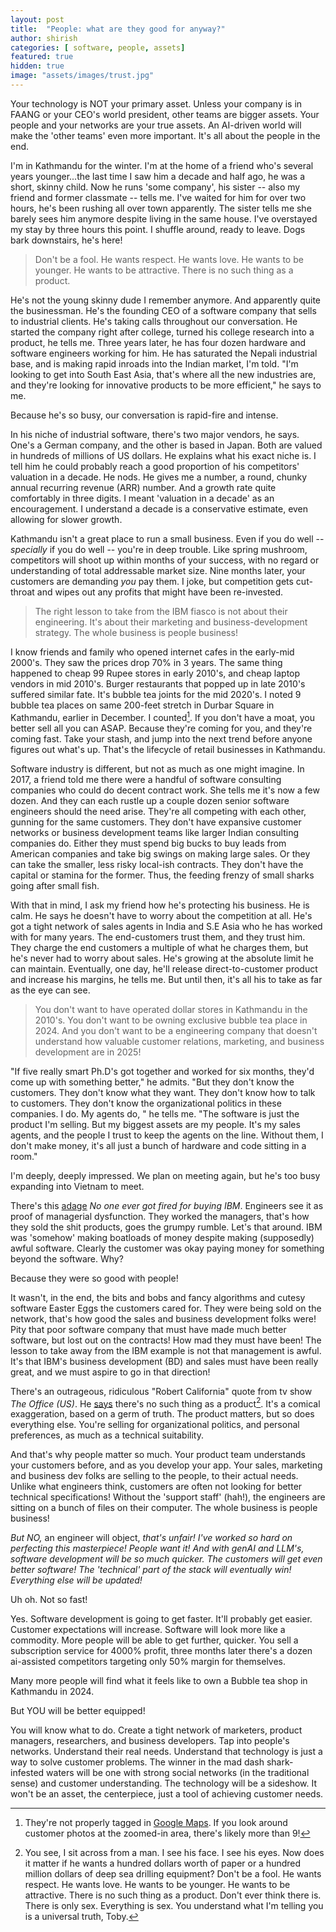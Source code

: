 ```yaml
---
layout: post
title:  "People: what are they good for anyway?"
author: shirish
categories: [ software, people, assets]
featured: true
hidden: true
image: "assets/images/trust.jpg"
---
```

Your technology is NOT your primary asset. Unless your company is in FAANG or your CEO's world president, other teams are bigger assets. Your people and your networks are your true assets. 
An AI-driven world will make the 'other teams' even more important. It's all about the people in the end.

I'm in Kathmandu for the winter. I'm at the home of a friend who's several years younger...the last time I saw him a decade and half ago, he was a short, skinny child. Now he runs 'some company', his sister -- also my friend and former classmate -- tells me. I've waited for him for over two hours, he's been rushing all over town apparently. The sister tells me she barely sees him anymore despite living in the same house. I've overstayed my stay by three hours this point. I shuffle around, ready to leave. Dogs bark downstairs, he's here!


<aside class="pquote">
    <blockquote>
        <p> Don't be a fool. He wants respect. He wants love. He wants to be younger. He wants to be attractive. There is no such thing as a product.</p>
    </blockquote>
</aside>


He's not the young skinny dude I remember anymore. And apparently quite the businessman. He's the founding CEO of a software company that sells to industrial clients. He's taking calls throughout our conversation. He started the company right after college, turned his college research into a product, he tells me. Three years later, he has four dozen hardware and software engineers working for him. He has saturated the Nepali industrial base, and is making rapid inroads into the Indian market, I'm told. "I'm looking to get into South East Asia, that's where all the new industries are, and they're looking for innovative products to be more efficient," he says to me.

Because he's so busy, our conversation is rapid-fire and intense.

In his niche of industrial software, there's two major vendors, he says. One's a German company, and the other is based in Japan. Both are valued in hundreds of millions of US dollars. He explains what his exact niche is. I tell him he could probably reach a good proportion of his competitors' valuation in a decade. He nods. He gives me a number, a round, chunky annual recurring revenue (ARR) number. And a growth rate quite comfortably in three digits. I meant 'valuation in a decade' as an encouragement. I understand a decade is a conservative estimate, even allowing for slower growth.

Kathmandu isn't a great place to run a small business. Even if you do well -- _specially_ if you do well -- you're in deep trouble. Like spring mushroom, competitors will shoot up within months of your success, with no regard or understanding of total addressable market size. Nine months later, your customers are demanding _you_ pay them. I joke, but competition gets cut-throat and wipes out any profits that might have been re-invested.

<aside class="pquote">
    <blockquote>
        <p> The right lesson to take from the IBM fiasco is not about their engineering. It's about their marketing and business-development strategy. The whole business is people business!</p>
    </blockquote>
</aside>

I know friends and family who opened internet cafes in the early-mid 2000's. They saw the prices drop 70% in 3 years. The same thing happened to cheap 99 Rupee stores in early 2010's, and cheap laptop vendors in mid 2010's. Burger restaurants that popped up in late 2010's suffered similar fate. It's bubble tea joints for the mid 2020's. I noted 9 bubble tea places on same 200-feet stretch in Durbar Square in Kathmandu, earlier in December. I counted[^1]. If you don't have a moat, you better sell all you can ASAP. Because they're coming for you, and they're coming fast. Take your stash, and jump into the next trend before anyone figures out what's up. That's the lifecycle of retail businesses in Kathmandu.

[^1]: They're not properly tagged in [Google Maps](https://www.google.com/maps/@27.7037591,85.3082163,20.67z?entry=ttu&g_ep=EgoyMDI1MDIxMi4wIKXMDSoASAFQAw%3D%3D). If you look around customer photos at the zoomed-in area, there's likely more than 9!

Software industry is different, but not as much as one might imagine. In 2017, a friend told me there were a handful of software consulting companies who could do decent contract work. She tells me it's now a few dozen. And they can each rustle up a couple dozen senior software engineers should the need arise. They're all competing with each other, gunning for the same customers. They don't have expansive customer networks or business development teams like larger Indian consulting companies do. Either they must spend big bucks to buy leads from American companies and take big swings on making large sales. Or they can take the smaller, less risky local-ish contracts. They don't have the capital or stamina for the former. Thus, the feeding frenzy of small sharks going after small fish.

With that in mind, I ask my friend how he's protecting his business. He is calm. He says he doesn't have to worry about the competition at all. He's got a tight network of sales agents in India and S.E Asia who he has worked with for many years. The end-customers trust them, and they trust him. They charge the end customers a multiple of what he charges them, but he's never had to worry about sales. He's growing at the absolute limit he can maintain. Eventually, one day, he'll release direct-to-customer product and increase his margins, he tells me. But until then, it's all his to take as far as the eye can see.

<aside class="pquote">
    <blockquote>
        <p> You don't want to have operated dollar stores in Kathmandu in the 2010's. You don't want to be owning exclusive bubble tea place in 2024. And you don't want to be a engineering company that doesn't understand how valuable customer relations, marketing, and business development are in 2025!</p>
    </blockquote>
</aside>

"If five really smart Ph.D's got together and worked for six months, they'd come up with something better," he admits. "But they don't know the customers. They don't know what they want. They don't know how to talk to customers. They don't know the organizational politics in these companies. I do. My agents do, " he tells me. "The software is just the product I'm selling. But my biggest assets are my people. It's my sales agents, and the people I trust to keep the agents on the line. Without them, I don't make money, it's all just a bunch of hardware and code sitting in a room."

I'm deeply, deeply impressed. We plan on meeting again, but he's too busy expanding into Vietnam to meet.

There's this [adage](https://www.lemonedge.com/blog/why-no-one-ever-got-fired-for-buying-ibm-is-no-longer-true) _No one ever got fired for buying IBM_. Engineers see it as proof of managerial dysfunction. They worked the managers, that's how they sold the shit products, goes the grumpy rumble. Let's that around. IBM was 'somehow' making boatloads of money despite making (supposedly) awful software. Clearly the customer was okay paying money for something beyond the software. Why? 

Because they were so good with people! 

It wasn't, in the end, the bits and bobs and fancy algorithms and cutesy software Easter Eggs the customers cared for. They were being sold on the network, that's how good the sales and business development folks were! Pity that poor software company that must have made much better software, but lost out on the contracts! How mad they must have been! The lesson to take away from the IBM example is not that management is awful. It's that IBM's business development (BD) and sales must have been really great, and we must aspire to go in that direction!

There's an outrageous, ridiculous "Robert California" quote from tv show _The Office (US)_. He [says](https://www.quotes.net/show-quote/62266) there's no such thing as a product[^2]. It's a comical exaggeration, based on a germ of truth. The product matters, but so does everything else. You're selling for organizational politics, and personal preferences, as much as a technical suitability.

And that's why people matter so much. Your product team understands your customers before, and as you develop your app. Your sales, marketing and business dev folks are selling to the people, to their actual needs. Unlike what engineers think, customers are often not looking for better technical specifications! Without the 'support staff' (hah!), the engineers are sitting on a bunch of files on their computer. The whole business is people business!

_But NO,_ an engineer will object, _that's unfair! I've worked so hard on perfecting this masterpiece! People want it! And with genAI and LLM's, software development will be so much quicker. The customers will get even better software! The 'technical' part of the stack will eventually win! Everything else will be updated!_

Uh oh. Not so fast!

Yes. Software development is going to get faster. It'll probably get easier. Customer expectations will increase. Software will look more like a commodity. More people will be able to get further, quicker. You sell a subscription service for 4000% profit, three months later there's a dozen ai-assisted competitors targeting only 50% margin for themselves.

Many more people will find what it feels like to own a Bubble tea shop in Kathmandu in 2024.

But YOU will be better equipped!

You will know what to do. Create a tight network of marketers, product managers, researchers, and business developers. Tap into people's networks. Understand their real needs. Understand that technology is just a way to solve customer problems. The winner in the mad dash shark-infested waters will be one with strong social networks (in the traditional sense) and customer understanding. The technology will be a sideshow. It won't be an asset, the centerpiece, just a tool of achieving customer needs.

[^2]: You see, I sit across from a man. I see his face. I see his eyes. Now does it matter if he wants a hundred dollars worth of paper or a hundred million dollars of deep sea drilling equipment? Don't be a fool. He wants respect. He wants love. He wants to be younger. He wants to be attractive. There is no such thing as a product. Don't ever think there is. There is only sex. Everything is sex. You understand what I'm telling you is a universal truth, Toby.